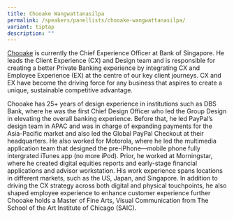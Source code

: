 ```yaml
---
title: Chooake Wangwattanasilpa
permalink: /speakers/panellists/chooake-wangwattanasilpa/
variant: tiptap
description: ""
---
```

<p><a href="https://www.linkedin.com/in/chooake/" rel="noopener nofollow" target="_blank">Chooake</a> is
currently the Chief Experience Officer at Bank of Singapore. He leads the
Client Experience (CX) and Design team and is responsible for creating
a better Private Banking experience by integrating CX and Employee Experience
(EX) at the centre of our key client journeys. CX and EX have become the
driving force for any business that aspires to create a unique, sustainable
competitive advantage.</p>
<p>Chooake has 25+ years of design experience in institutions such as DBS
Bank, where he was the first Chief Design Officer who led the Group Design
in elevating the overall banking experience. Before that, he led PayPal’s
design team in APAC and was in charge of expanding payments for the Asia-Pacific
market and also led the Global PayPal Checkout at their headquarters. He
also worked for Motorola, where he led the multimedia application team
that designed the pre-iPhone—mobile phone fully intergrated iTunes app
(no more iPod). Prior, he worked at Morningstar, where he created digital
equities reports and early-stage financial applications and advisor workstation.
His work experience spans locations in different markets, such as the US,
Japan, and Singapore. In addition to driving the CX strategy across both
digital and physical touchpoints, he also shaped employee experience to
enhance customer experience further Chooake holds a Master of Fine Arts,
Visual Communication from The School of the Art Institute of Chicago (SAIC).</p>